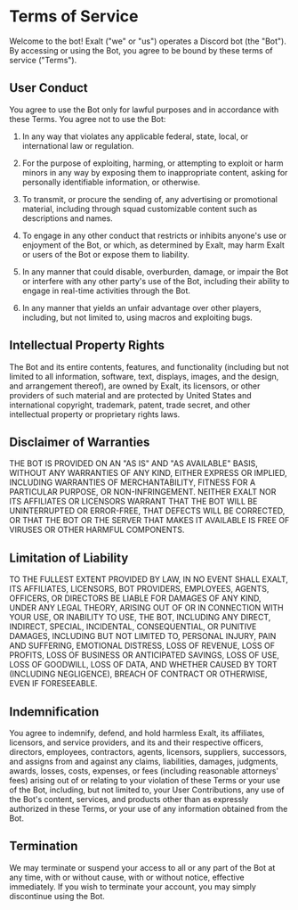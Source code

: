 # Terms of Service
Welcome to the bot! Exalt ("we" or "us") operates a Discord bot (the "Bot"). By accessing or using the Bot, you agree to be bound by these terms of service ("Terms").

## User Conduct
You agree to use the Bot only for lawful purposes and in accordance with these Terms. You agree not to use the Bot:
1. In any way that violates any applicable federal, state, local, or international law or regulation.

2. For the purpose of exploiting, harming, or attempting to exploit or harm minors in any way by exposing them to inappropriate content, asking for personally identifiable information, or otherwise.

3. To transmit, or procure the sending of, any advertising or promotional material, including through squad customizable content such as descriptions and names.

4. To engage in any other conduct that restricts or inhibits anyone's use or enjoyment of the Bot, or which, as determined by Exalt, may harm Exalt or users of the Bot or expose them to liability.

5. In any manner that could disable, overburden, damage, or impair the Bot or interfere with any other party's use of the Bot, including their ability to engage in real-time activities through the Bot.

6. In any manner that yields an unfair advantage over other players, including, but not limited to, using macros and exploiting bugs.

## Intellectual Property Rights
The Bot and its entire contents, features, and functionality (including but not limited to all information, software, text, displays, images, and the design, and arrangement thereof), are owned by Exalt, its licensors, or other providers of such material and are protected by United States and international copyright, trademark, patent, trade secret, and other intellectual property or proprietary rights laws.

## Disclaimer of Warranties
THE BOT IS PROVIDED ON AN "AS IS" AND "AS AVAILABLE" BASIS, WITHOUT ANY WARRANTIES OF ANY KIND, EITHER EXPRESS OR IMPLIED, INCLUDING WARRANTIES OF MERCHANTABILITY, FITNESS FOR A PARTICULAR PURPOSE, OR NON-INFRINGEMENT. NEITHER EXALT NOR ITS AFFILIATES OR LICENSORS WARRANT THAT THE BOT WILL BE UNINTERRUPTED OR ERROR-FREE, THAT DEFECTS WILL BE CORRECTED, OR THAT THE BOT OR THE SERVER THAT MAKES IT AVAILABLE IS FREE OF VIRUSES OR OTHER HARMFUL COMPONENTS.

## Limitation of Liability
TO THE FULLEST EXTENT PROVIDED BY LAW, IN NO EVENT SHALL EXALT, ITS AFFILIATES, LICENSORS, BOT PROVIDERS, EMPLOYEES, AGENTS, OFFICERS, OR DIRECTORS BE LIABLE FOR DAMAGES OF ANY KIND, UNDER ANY LEGAL THEORY, ARISING OUT OF OR IN CONNECTION WITH YOUR USE, OR INABILITY TO USE, THE BOT, INCLUDING ANY DIRECT, INDIRECT, SPECIAL, INCIDENTAL, CONSEQUENTIAL, OR PUNITIVE DAMAGES, INCLUDING BUT NOT LIMITED TO, PERSONAL INJURY, PAIN AND SUFFERING, EMOTIONAL DISTRESS, LOSS OF REVENUE, LOSS OF PROFITS, LOSS OF BUSINESS OR ANTICIPATED SAVINGS, LOSS OF USE, LOSS OF GOODWILL, LOSS OF DATA, AND WHETHER CAUSED BY TORT (INCLUDING NEGLIGENCE), BREACH OF CONTRACT OR OTHERWISE, EVEN IF FORESEEABLE.

## Indemnification
You agree to indemnify, defend, and hold harmless Exalt, its affiliates, licensors, and service providers, and its and their respective officers, directors, employees, contractors, agents, licensors, suppliers, successors, and assigns from and against any claims, liabilities, damages, judgments, awards, losses, costs, expenses, or fees (including reasonable attorneys' fees) arising out of or relating to your violation of these Terms or your use of the Bot, including, but not limited to, your User Contributions, any use of the Bot's content, services, and products other than as expressly authorized in these Terms, or your use of any information obtained from the Bot.

## Termination
We may terminate or suspend your access to all or any part of the Bot at any time, with or without cause, with or without notice, effective immediately. If you wish to terminate your account, you may simply discontinue using the Bot.